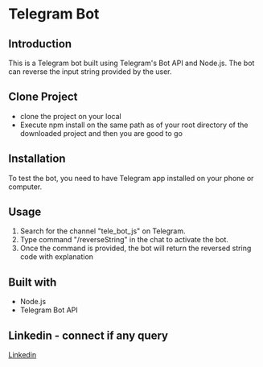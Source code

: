 # Telegram Bot

## Introduction

This is a Telegram bot built using Telegram's Bot API and Node.js. The bot can reverse the input string provided by the user.

## Clone Project

* clone the project on your local
* Execute npm install on the same path as of your root directory of the downloaded project and then you are good to go


## Installation

To test the bot, you need to have Telegram app installed on your phone or computer.

## Usage

1. Search for the channel "tele_bot_js" on Telegram.
2. Type command "/reverseString" in the chat to activate the bot.
3. Once the command is provided, the bot will return the reversed string code with explanation

## Built with 
* Node.js
* Telegram Bot API

## Linkedin - connect if any query 
[Linkedin](https://www.linkedin.com/in/harilal-chauhan-63aa8a157)



